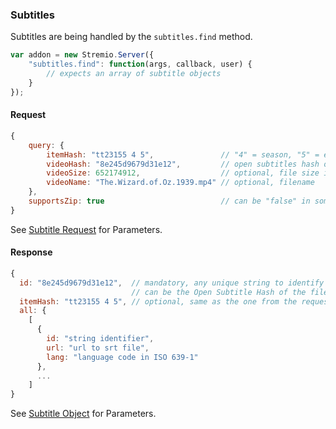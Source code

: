 ### Subtitles

Subtitles are being handled by the `subtitles.find` method.

```javascript
var addon = new Stremio.Server({
	"subtitles.find": function(args, callback, user) {
		// expects an array of subtitle objects
	}
});
```

#### Request

```javascript
{
    query: {
        itemHash: "tt23155 4 5",               // "4" = season, "5" = episode, usage of this param can vary, see docs
        videoHash: "8e245d9679d31e12",         // open subtitles hash of file
        videoSize: 652174912,                  // optional, file size in bytes
        videoName: "The.Wizard.of.Oz.1939.mp4" // optional, filename
    },
    supportsZip: true                          // can be "false" in some rare cases
}
```

See [Subtitle Request](subtitles.find.md) for Parameters.

#### Response

```javascript
{
  id: "8e245d9679d31e12",  // mandatory, any unique string to identify this response
                           // can be the Open Subtitle Hash of the file
  itemHash: "tt23155 4 5", // optional, same as the one from the request
  all: {
    [
	  {
        id: "string identifier",
        url: "url to srt file",
        lang: "language code in ISO 639-1"
      },
	  ...
    ]
}
```

See [Subtitle Object](subtitle.object.md) for Parameters.
